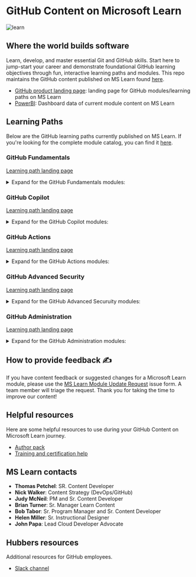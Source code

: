 # GitHub Content on Microsoft Learn

![learn](https://user-images.githubusercontent.com/6351798/105084888-381b5480-5a54-11eb-83f3-b7cf1810fe04.png)

## Where the world builds software

Learn, develop, and master essential Git and GitHub skills. Start here to jump-start your career and demonstrate foundational GitHub learning objectives through fun, interactive learning paths and modules. This repo maintains the GitHub content published on MS Learn found [here](https://github.com/MicrosoftDocs/learn-pr).

- [GitHub product landing page](https://docs.microsoft.com/en-us/learn/github/): landing page for GitHub modules/learning paths on MS Learn
- [PowerBI](https://msit.powerbi.com/groups/me/reports/3ad7a43c-5334-4086-b762-8b4bdb2741ff/ReportSectionfb7e1b32d2783b56519d?ctid=72f988bf-86f1-41af-91ab-2d7cd011db47&refreshAccessToken=true): Dashboard data of current module content on MS Learn

## Learning Paths

Below are the GitHub learning paths currently published on MS Learn. If you're looking for the complete module catalog, you can find it [here](https://docs.microsoft.com/en-us/users/githubtraining/collections/8p72c736z77gjp).

### GitHub Fundamentals
[Learning path landing page](https://docs.microsoft.com/en-us/users/githubtraining/collections/p0ygh4erdrmkp7)

<details><summary>Expand for the GitHub Fundamentals modules:</summary>

  - [Introduction to GitHub](https://docs.microsoft.com/en-us/learn/modules/introduction-to-github/?ns-enrollment-type=Collection&ns-enrollment-id=p0ygh4erdrmkp7)
  - [Manage repository changes by using pull requests on GitHub](https://docs.microsoft.com/en-us/learn/modules/manage-changes-pull-requests-github/?ns-enrollment-type=Collection&ns-enrollment-id=p0ygh4erdrmkp7)
  - [Manage software delivery by using a release based workflow on GitHub](https://docs.microsoft.com/en-us/learn/modules/release-based-workflow-github/?ns-enrollment-type=Collection&ns-enrollment-id=p0ygh4erdrmkp7)
  - [Introduction to GitHub's Products](https://docs.microsoft.com/en-us/learn/modules/github-introduction-products/?ns-enrollment-type=Collection&ns-enrollment-id=p0ygh4erdrmkp7)
  - [Introduction to GitHub administration](https://docs.microsoft.com/en-us/learn/modules/github-introduction-administration/?ns-enrollment-type=Collection&ns-enrollment-id=p0ygh4erdrmkp7)
  - [Maintain a secure repository by using GitHub best practices](https://docs.microsoft.com/en-us/learn/modules/maintain-secure-repository-github/?ns-enrollment-type=Collection&ns-enrollment-id=p0ygh4erdrmkp7)

</details>

### GitHub Copilot
[Learning path landing page](https://learn.microsoft.com/en-us/training/paths/copilot/)

<details><summary>Expand for the GitHub Copilot modules:</summary>

  - [Introduction to GitHub Copilot](https://learn.microsoft.com/en-us/training/modules/introduction-to-github-copilot/)
  - [Introduction to prompt engineering with GitHub Copilot](https://learn.microsoft.com/en-us/training/modules/introduction-prompt-engineering-with-github-copilot/)
  - [Introduction to GitHub Copilot for Business](https://learn.microsoft.com/en-us/training/modules/introduction-to-github-copilot-for-business/)
  - [Introduction to GitHub Copilot Enterprise](https://learn.microsoft.com/en-us/training/modules/introduction-to-github-copilot-enterprise/)
  - [Using GitHub Copilot with JavaScript](https://learn.microsoft.com/en-us/training/modules/introduction-copilot-javascript/)
  - [Using GitHub Copilot with Python](https://learn.microsoft.com/en-us/training/modules/introduction-copilot-python/)
  - [Using advanced GitHub Copilot features](https://learn.microsoft.com/en-us/training/modules/advanced-github-copilot/)

</details>

### GitHub Actions
[Learning path landing page](https://docs.microsoft.com/en-us/users/githubtraining/collections/n5p4a5z7keznp5)

<details><summary>Expand for the GitHub Actions modules:</summary>

  - [Automate development tasks by using GitHub Actions](https://docs.microsoft.com/en-us/learn/modules/github-actions-automate-tasks/?ns-enrollment-type=Collection&ns-enrollment-id=n5p4a5z7keznp5)
  - [Build continuous integration (CI) workflows by using GitHub Actions](https://docs.microsoft.com/en-us/learn/modules/github-actions-ci/?ns-enrollment-type=Collection&ns-enrollment-id=n5p4a5z7keznp5)
  - [Leverage GitHub Actions to publish to GitHub Packages](https://docs.microsoft.com/en-us/learn/modules/github-actions-packages/?ns-enrollment-type=Collection&ns-enrollment-id=n5p4a5z7keznp5)
  - [Create and publish custom GitHub actions](https://docs.microsoft.com/en-us/learn/modules/create-custom-github-actions/?ns-enrollment-type=Collection&ns-enrollment-id=n5p4a5z7keznp5)
  - [Build and deploy applications to Azure by using GitHub Actions](https://docs.microsoft.com/en-us/learn/modules/github-actions-cd/?ns-enrollment-type=Collection&ns-enrollment-id=n5p4a5z7keznp5)
  - [Manage GitHub Actions in the enterprise](https://docs.microsoft.com/en-us/learn/modules/manage-github-actions-enterprise/?ns-enrollment-type=Collection&ns-enrollment-id=n5p4a5z7keznp5)

</details>

### GitHub Advanced Security
[Learning path landing page](https://docs.microsoft.com/en-us/users/githubtraining/collections/rqymc6yw8q5rey)

<details><summary>Expand for the GitHub Advanced Securuity modules:</summary>

  - [Introduction to GitHub Advanced Security](https://docs.microsoft.com/en-us/learn/modules/introduction-github-advanced-security/?ns-enrollment-type=Collection&ns-enrollment-id=rqymc6yw8q5rey)
  - [Configure Dependabot security updates on your GitHub repo](https://docs.microsoft.com/en-us/learn/modules/configure-dependabot-security-updates-on-github-repo/?ns-enrollment-type=Collection&ns-enrollment-id=rqymc6yw8q5rey)
  - [Configure and use secret scanning in your GitHub repository](https://docs.microsoft.com/en-us/users/githubtraining/collections/rqymc6yw8q5rey#:~:text=Configure%20and%20use%20secret%20scanning%20in%20your%20GitHub%20repository)
  - [Configure code scanning on GitHub](https://docs.microsoft.com/en-us/learn/modules/configure-code-scanning/?ns-enrollment-type=Collection&ns-enrollment-id=rqymc6yw8q5rey)
  - [Identify security vulnerabilities in your codebase with CodeQL](https://docs.microsoft.com/en-us/learn/modules/codebase-representation-codeql/?ns-enrollment-type=Collection&ns-enrollment-id=rqymc6yw8q5rey)
  - [Code scanning with GitHub CodeQL](https://docs.microsoft.com/en-us/users/githubtraining/collections/rqymc6yw8q5rey#:~:text=Code%20scanning%20with%20GitHub%20CodeQL)
  - [GitHub administration for GitHub Advanced Security](https://docs.microsoft.com/en-us/users/githubtraining/collections/rqymc6yw8q5rey#:~:text=GitHub%20administration%20for%20GitHub%20Advanced%20Security)
  - [Manage sensitive data and security policies within GitHub](https://docs.microsoft.com/en-us/learn/modules/manage-sensitive-data-security-policies/?ns-enrollment-type=Collection&ns-enrollment-id=rqymc6yw8q5rey), 

</details>

### GitHub Administration
[Learning path landing page](https://docs.microsoft.com/en-us/users/githubtraining/collections/mom7u1gzjdxw03)

<details><summary>Expand for the GitHub Administration modules:</summary>
  
  - [Introduction to GitHub administration](https://docs.microsoft.com/en-us/learn/modules/github-introduction-administration/?ns-enrollment-type=Collection&ns-enrollment-id=mom7u1gzjdxw03)
  - [Introduction to GitHub's Products](https://docs.microsoft.com/en-us/learn/modules/github-introduction-products/?ns-enrollment-type=Collection&ns-enrollment-id=mom7u1gzjdxw03)
  - [Maintain a secure repository by using GitHub best practices](https://docs.microsoft.com/en-us/learn/modules/maintain-secure-repository-github/?ns-enrollment-type=Collection&ns-enrollment-id=mom7u1gzjdxw03)
  - [Manage sensitive data and security policies within GitHub](https://docs.microsoft.com/en-us/learn/modules/manage-sensitive-data-security-policies/?ns-enrollment-type=Collection&ns-enrollment-id=mom7u1gzjdxw03)
  - [Authenticate and authorize user identities on GitHub](https://docs.microsoft.com/en-us/learn/modules/authenticate-authorize-user-identities-github/?ns-enrollment-type=Collection&ns-enrollment-id=mom7u1gzjdxw03)
  - [GitHub administration for enterprise support and adoption](https://docs.microsoft.com/en-us/learn/modules/github-administration-for-enterprise-support-adoption/?ns-enrollment-type=Collection&ns-enrollment-id=mom7u1gzjdxw03)
  - [Manage GitHub Actions in the enterprise](https://docs.microsoft.com/en-us/learn/modules/manage-github-actions-enterprise/?ns-enrollment-type=Collection&ns-enrollment-id=mom7u1gzjdxw03)
  - [Leverage GitHub Actions to publish to GitHub Packages](https://docs.microsoft.com/en-us/learn/modules/github-actions-packages/?ns-enrollment-type=Collection&ns-enrollment-id=mom7u1gzjdxw03)

</details>

## How to provide feedback ✍️

If you have content feedback or suggested changes for a Microsoft Learn module, please use the [MS Learn Module Update Request](https://github.com/githubpartners/microsoft-learn/issues/new/choose) issue form. A team member will triage the request. Thank you for taking the time to improve our content!

## Helpful resources

Here are some helpful resources to use during your GitHub Content on Microsoft Learn journey.

- [Author pack](https://github.com/github/ms-learn-author-pack)
- [Training and certification help](https://learn.microsoft.com/en-us/training/support/)

## MS Learn contacts

- **Thomas Petchel**: SR. Content Developer
- **Nick Walker**: Content Strategy (DevOps/GitHub)
- **Judy McNeil**: PM and Sr. Content Developer
- **Brian Turner**: Sr. Manager Learn Content
- **Bob Tabor**: Sr. Program Manager and Sr. Content Developer
- **Helen Miller**: Sr. Instructional Designer
- **John Papa**: Lead Cloud Developer Advocate

## Hubbers resources

Additional resources for GitHub employees.

- [Slack channel](https://github.slack.com/archives/C0229GB8LN7)
